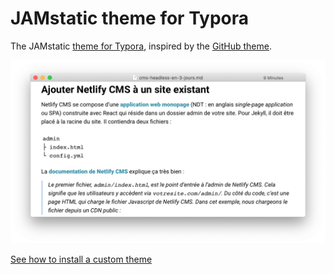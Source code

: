 # JAMstatic theme for Typora

The JAMstatic [theme for Typora](https://theme.typora.io/doc/Install-Theme/), inspired by the [GitHub theme](https://theme.typora.io/theme/Github/).

![Screenshot](screenshot.png)

[See how to install a custom theme](https://support.typora.io/About-Themes/) 
